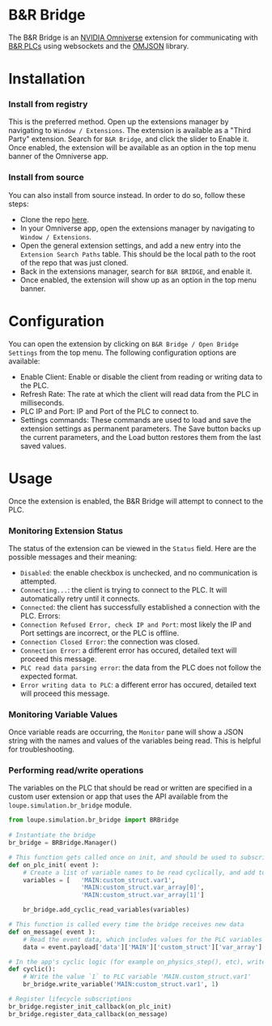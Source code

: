 # B&R Bridge

The B&R Bridge is an [NVIDIA Omniverse](https://www.nvidia.com/en-us/omniverse/) extension for communicating with [B&R PLCs](https://www.br-automation.com/) using websockets and the [OMJSON](https://github.com/loupeteam/OMJSON) library.

# Installation

### Install from registry

This is the preferred method. Open up the extensions manager by navigating to `Window / Extensions`. The extension is available as a "Third Party" extension. Search for `B&R Bridge`, and click the slider to Enable it. Once enabled, the extension will be available as an option in the top menu banner of the Omniverse app.

### Install from source

You can also install from source instead. In order to do so, follow these steps:
- Clone the repo [here](https://github.com/loupeteam/Omniverse_BnR_Bridge_Extension).
- In your Omniverse app, open the extensions manager by navigating to `Window / Extensions`.
- Open the general extension settings, and add a new entry into the `Extension Search Paths` table. This should be the local path to the root of the repo that was just cloned. 
- Back in the extensions manager, search for `B&R BRIDGE`, and enable it. 
- Once enabled, the extension will show up as an option in the top menu banner. 

# Configuration

You can open the extension by clicking on `B&R Bridge / Open Bridge Settings` from the top menu. The following configuration options are available:

- Enable Client: Enable or disable the client from reading or writing data to the PLC.
- Refresh Rate: The rate at which the client will read data from the PLC in milliseconds.
- PLC IP and Port: IP and Port of the PLC to connect to.
- Settings commands: These commands are used to load and save the extension settings as permanent parameters. The Save button backs up the current parameters, and the Load button restores them from the last saved values. 

# Usage

Once the extension is enabled, the B&R Bridge will attempt to connect to the PLC.

### Monitoring Extension Status

The status of the extension can be viewed in the `Status` field. Here are the possible messages and their meaning:
- `Disabled`: the enable checkbox is unchecked, and no communication is attempted. 
- `Connecting...`: the client is trying to connect to the PLC. It will automatically retry until it connects.
- `Connected`: the client has successfully established a connection with the PLC. 
Errors:
- `Connection Refused Error, check IP and Port`: most likely the IP and Port settings are incorrect, or the PLC is offline.
- `Connection Closed Error`: the connection was closed.
- `Connection Error`: a different error has occured, detailed text will proceed this message.
- `PLC read data parsing error`: the data from the PLC does not follow the expected format.
- `Error writing data to PLC`: a different error has occured, detailed text will proceed this message.


### Monitoring Variable Values

Once variable reads are occurring, the `Monitor` pane will show a JSON string with the names and values of the variables being read. This is helpful for troubleshooting. 

### Performing read/write operations

The variables on the PLC that should be read or written are specified in a custom user extension or app that uses the API available from the `loupe.simulation.br_bridge` module.

```python
from loupe.simulation.br_bridge import BRBridge
      
# Instantiate the bridge
br_bridge = BRBridge.Manager()

# This function gets called once on init, and should be used to subscribe to cyclic reads.
def on_plc_init( event ):
    # Create a list of variable names to be read cyclically, and add to Manager
    variables = [   'MAIN:custom_struct.var1', 
                    'MAIN:custom_struct.var_array[0]', 
                    'MAIN:custom_struct.var_array[1]']

    br_bridge.add_cyclic_read_variables(variables)

# This function is called every time the bridge receives new data
def on_message( event ):
    # Read the event data, which includes values for the PLC variables requested
    data = event.payload['data']['MAIN']['custom_struct']['var_array']

# In the app's cyclic logic (for example on_physics_step(), etc), writes can be performed as follows:
def cyclic():
    # Write the value `1` to PLC variable 'MAIN.custom_struct.var1'
    br_bridge.write_variable('MAIN:custom_struct.var1', 1)

# Register lifecycle subscriptions
br_bridge.register_init_callback(on_plc_init)
br_bridge.register_data_callback(on_message)

```